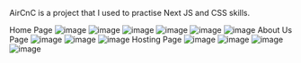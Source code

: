 AirCnC is a project that I used to practise Next JS and CSS skills.

Home Page
![image](https://user-images.githubusercontent.com/56058518/144973309-5a52bde7-2c58-4618-b28e-07212280a89e.png)
![image](https://user-images.githubusercontent.com/56058518/144974470-a02a978a-12ce-434e-93f0-27c27bc2c80a.png)
![image](https://user-images.githubusercontent.com/56058518/144974501-df2aa10c-7734-4463-9ea8-9e870e35d18e.png)
![image](https://user-images.githubusercontent.com/56058518/144974528-41450022-f297-4b41-8bae-0056f7eedf31.png)
![image](https://user-images.githubusercontent.com/56058518/144974570-b5e064d8-b0ec-4047-b5f7-bd391f7e0be0.png)
![image](https://user-images.githubusercontent.com/56058518/144974587-0584462e-9f47-4057-816b-b5d427195443.png)
About Us Page
![image](https://user-images.githubusercontent.com/56058518/145122511-5afd7791-7331-4450-ab8c-3641e0dcfe09.png)
![image](https://user-images.githubusercontent.com/56058518/145122577-0993eb39-e535-43ba-9449-06c767efdccd.png)
![image](https://user-images.githubusercontent.com/56058518/145122600-0a63475b-1580-4049-a854-e94d592dc8ce.png)
Hosting Page
![image](https://user-images.githubusercontent.com/56058518/145147950-5afdcceb-1395-44bb-9e5c-39d525cd1b5a.png)
![image](https://user-images.githubusercontent.com/56058518/145147976-396431d8-4c7f-4bb7-add5-9817cb7ba92e.png)
![image](https://user-images.githubusercontent.com/56058518/145148008-4ecb533f-ab75-4108-a325-b4b13756160e.png)
![image](https://user-images.githubusercontent.com/56058518/145148032-e911f5f2-f14f-44d8-a159-fbadcee40f7d.png)

